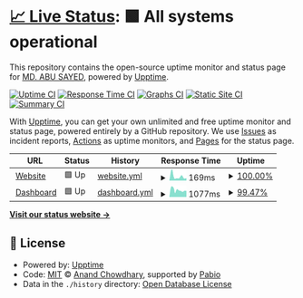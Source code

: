 # [📈 Live Status](https://abusayed0206.github.io/statuspage): <!--live status--> **🟩 All systems operational**

This repository contains the open-source uptime monitor and status page for [MD. ABU SAYED](https://abusayed.dev), powered by [Upptime](https://github.com/upptime/upptime).

[![Uptime CI](https://github.com/abusayed0206/statuspage/workflows/Uptime%20CI/badge.svg)](https://github.com/abusayed0206/statuspage/actions?query=workflow%3A%22Uptime+CI%22)
[![Response Time CI](https://github.com/abusayed0206/statuspage/workflows/Response%20Time%20CI/badge.svg)](https://github.com/abusayed0206/statuspage/actions?query=workflow%3A%22Response+Time+CI%22)
[![Graphs CI](https://github.com/abusayed0206/statuspage/workflows/Graphs%20CI/badge.svg)](https://github.com/abusayed0206/statuspage/actions?query=workflow%3A%22Graphs+CI%22)
[![Static Site CI](https://github.com/abusayed0206/statuspage/workflows/Static%20Site%20CI/badge.svg)](https://github.com/abusayed0206/statuspage/actions?query=workflow%3A%22Static+Site+CI%22)
[![Summary CI](https://github.com/abusayed0206/statuspage/workflows/Summary%20CI/badge.svg)](https://github.com/abusayed0206/statuspage/actions?query=workflow%3A%22Summary+CI%22)

With [Upptime](https://upptime.js.org), you can get your own unlimited and free uptime monitor and status page, powered entirely by a GitHub repository. We use [Issues](https://github.com/abusayed0206/statuspage/issues) as incident reports, [Actions](https://github.com/abusayed0206/statuspage/actions) as uptime monitors, and [Pages](https://abusayed0206.github.io/statuspage) for the status page.

<!--start: status pages-->
<!-- This summary is generated by Upptime (https://github.com/upptime/upptime) -->
<!-- Do not edit this manually, your changes will be overwritten -->
<!-- prettier-ignore -->
| URL | Status | History | Response Time | Uptime |
| --- | ------ | ------- | ------------- | ------ |
| <img alt="" src="https://icons.duckduckgo.com/ip3/pothik.app.ico" height="13"> [Website](https://pothik.app/) | 🟩 Up | [website.yml](https://github.com/pothikapp/status/commits/HEAD/history/website.yml) | <details><summary><img alt="Response time graph" src="./graphs/website/response-time-week.png" height="20"> 169ms</summary><br><a href="https://status.pothik.app/history/website"><img alt="Response time 130" src="https://img.shields.io/endpoint?url=https%3A%2F%2Fraw.githubusercontent.com%2Fpothikapp%2Fstatus%2FHEAD%2Fapi%2Fwebsite%2Fresponse-time.json"></a><br><a href="https://status.pothik.app/history/website"><img alt="24-hour response time 101" src="https://img.shields.io/endpoint?url=https%3A%2F%2Fraw.githubusercontent.com%2Fpothikapp%2Fstatus%2FHEAD%2Fapi%2Fwebsite%2Fresponse-time-day.json"></a><br><a href="https://status.pothik.app/history/website"><img alt="7-day response time 169" src="https://img.shields.io/endpoint?url=https%3A%2F%2Fraw.githubusercontent.com%2Fpothikapp%2Fstatus%2FHEAD%2Fapi%2Fwebsite%2Fresponse-time-week.json"></a><br><a href="https://status.pothik.app/history/website"><img alt="30-day response time 114" src="https://img.shields.io/endpoint?url=https%3A%2F%2Fraw.githubusercontent.com%2Fpothikapp%2Fstatus%2FHEAD%2Fapi%2Fwebsite%2Fresponse-time-month.json"></a><br><a href="https://status.pothik.app/history/website"><img alt="1-year response time 130" src="https://img.shields.io/endpoint?url=https%3A%2F%2Fraw.githubusercontent.com%2Fpothikapp%2Fstatus%2FHEAD%2Fapi%2Fwebsite%2Fresponse-time-year.json"></a></details> | <details><summary><a href="https://status.pothik.app/history/website">100.00%</a></summary><a href="https://status.pothik.app/history/website"><img alt="All-time uptime 100.00%" src="https://img.shields.io/endpoint?url=https%3A%2F%2Fraw.githubusercontent.com%2Fpothikapp%2Fstatus%2FHEAD%2Fapi%2Fwebsite%2Fuptime.json"></a><br><a href="https://status.pothik.app/history/website"><img alt="24-hour uptime 100.00%" src="https://img.shields.io/endpoint?url=https%3A%2F%2Fraw.githubusercontent.com%2Fpothikapp%2Fstatus%2FHEAD%2Fapi%2Fwebsite%2Fuptime-day.json"></a><br><a href="https://status.pothik.app/history/website"><img alt="7-day uptime 100.00%" src="https://img.shields.io/endpoint?url=https%3A%2F%2Fraw.githubusercontent.com%2Fpothikapp%2Fstatus%2FHEAD%2Fapi%2Fwebsite%2Fuptime-week.json"></a><br><a href="https://status.pothik.app/history/website"><img alt="30-day uptime 100.00%" src="https://img.shields.io/endpoint?url=https%3A%2F%2Fraw.githubusercontent.com%2Fpothikapp%2Fstatus%2FHEAD%2Fapi%2Fwebsite%2Fuptime-month.json"></a><br><a href="https://status.pothik.app/history/website"><img alt="1-year uptime 100.00%" src="https://img.shields.io/endpoint?url=https%3A%2F%2Fraw.githubusercontent.com%2Fpothikapp%2Fstatus%2FHEAD%2Fapi%2Fwebsite%2Fuptime-year.json"></a></details>
| <img alt="" src="https://icons.duckduckgo.com/ip3/user.pothik.app.ico" height="13"> [Dashboard](https://user.pothik.app/) | 🟩 Up | [dashboard.yml](https://github.com/pothikapp/status/commits/HEAD/history/dashboard.yml) | <details><summary><img alt="Response time graph" src="./graphs/dashboard/response-time-week.png" height="20"> 1077ms</summary><br><a href="https://status.pothik.app/history/dashboard"><img alt="Response time 1479" src="https://img.shields.io/endpoint?url=https%3A%2F%2Fraw.githubusercontent.com%2Fpothikapp%2Fstatus%2FHEAD%2Fapi%2Fdashboard%2Fresponse-time.json"></a><br><a href="https://status.pothik.app/history/dashboard"><img alt="24-hour response time 954" src="https://img.shields.io/endpoint?url=https%3A%2F%2Fraw.githubusercontent.com%2Fpothikapp%2Fstatus%2FHEAD%2Fapi%2Fdashboard%2Fresponse-time-day.json"></a><br><a href="https://status.pothik.app/history/dashboard"><img alt="7-day response time 1077" src="https://img.shields.io/endpoint?url=https%3A%2F%2Fraw.githubusercontent.com%2Fpothikapp%2Fstatus%2FHEAD%2Fapi%2Fdashboard%2Fresponse-time-week.json"></a><br><a href="https://status.pothik.app/history/dashboard"><img alt="30-day response time 1268" src="https://img.shields.io/endpoint?url=https%3A%2F%2Fraw.githubusercontent.com%2Fpothikapp%2Fstatus%2FHEAD%2Fapi%2Fdashboard%2Fresponse-time-month.json"></a><br><a href="https://status.pothik.app/history/dashboard"><img alt="1-year response time 1479" src="https://img.shields.io/endpoint?url=https%3A%2F%2Fraw.githubusercontent.com%2Fpothikapp%2Fstatus%2FHEAD%2Fapi%2Fdashboard%2Fresponse-time-year.json"></a></details> | <details><summary><a href="https://status.pothik.app/history/dashboard">99.47%</a></summary><a href="https://status.pothik.app/history/dashboard"><img alt="All-time uptime 99.92%" src="https://img.shields.io/endpoint?url=https%3A%2F%2Fraw.githubusercontent.com%2Fpothikapp%2Fstatus%2FHEAD%2Fapi%2Fdashboard%2Fuptime.json"></a><br><a href="https://status.pothik.app/history/dashboard"><img alt="24-hour uptime 100.00%" src="https://img.shields.io/endpoint?url=https%3A%2F%2Fraw.githubusercontent.com%2Fpothikapp%2Fstatus%2FHEAD%2Fapi%2Fdashboard%2Fuptime-day.json"></a><br><a href="https://status.pothik.app/history/dashboard"><img alt="7-day uptime 99.47%" src="https://img.shields.io/endpoint?url=https%3A%2F%2Fraw.githubusercontent.com%2Fpothikapp%2Fstatus%2FHEAD%2Fapi%2Fdashboard%2Fuptime-week.json"></a><br><a href="https://status.pothik.app/history/dashboard"><img alt="30-day uptime 99.83%" src="https://img.shields.io/endpoint?url=https%3A%2F%2Fraw.githubusercontent.com%2Fpothikapp%2Fstatus%2FHEAD%2Fapi%2Fdashboard%2Fuptime-month.json"></a><br><a href="https://status.pothik.app/history/dashboard"><img alt="1-year uptime 99.92%" src="https://img.shields.io/endpoint?url=https%3A%2F%2Fraw.githubusercontent.com%2Fpothikapp%2Fstatus%2FHEAD%2Fapi%2Fdashboard%2Fuptime-year.json"></a></details>

<!--end: status pages-->

[**Visit our status website →**](https://status.pothik.app)

## 📄 License

- Powered by: [Upptime](https://github.com/upptime/upptime)
- Code: [MIT](./LICENSE) © [Anand Chowdhary](https://anandchowdhary.com), supported by [Pabio](https://pabio.com)
- Data in the `./history` directory: [Open Database License](https://opendatacommons.org/licenses/odbl/1-0/)
